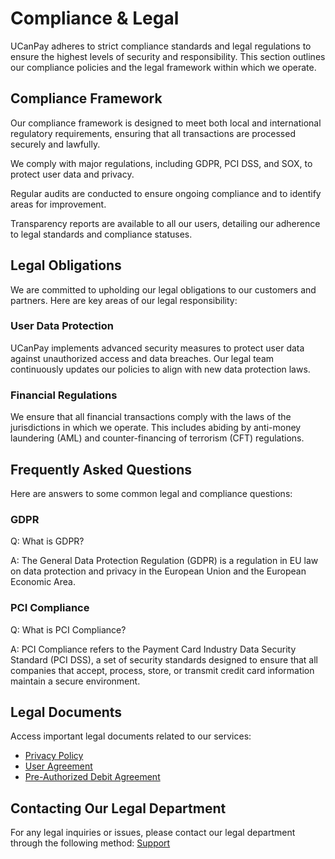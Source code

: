 # Compliance & Legal

UCanPay adheres to strict compliance standards and legal regulations to ensure the highest levels of security and
responsibility. This section outlines our compliance policies and the legal framework within which we operate.

## Compliance Framework

Our compliance framework is designed to meet both local and international regulatory requirements, ensuring that all
transactions are processed securely and lawfully.

<procedure title="Understanding Our Compliance Framework" id="compliance-framework-procedure">
    <step>
        <p>We comply with major regulations, including GDPR, PCI DSS, and SOX, to protect user data and privacy.</p>
    </step>
    <step>
        <p>Regular audits are conducted to ensure ongoing compliance and to identify areas for improvement.</p>
    </step>
    <step>
        <p>Transparency reports are available to all our users, detailing our adherence to legal standards and compliance statuses.</p>
    </step>
</procedure>

## Legal Obligations

We are committed to upholding our legal obligations to our customers and partners. Here are key areas of our legal
responsibility:

### User Data Protection

UCanPay implements advanced security measures to protect user data against unauthorized access and data breaches. Our
legal team continuously updates our policies to align with new data protection laws.

### Financial Regulations

We ensure that all financial transactions comply with the laws of the jurisdictions in which we operate. This includes
abiding by anti-money laundering (AML) and counter-financing of terrorism (CFT) regulations.

## Frequently Asked Questions

Here are answers to some common legal and compliance questions:

### GDPR

Q: What is GDPR?

A: The General Data Protection Regulation (GDPR) is a regulation in EU law on data protection and privacy in the
European Union and the European Economic Area.

### PCI Compliance

Q: What is PCI Compliance?

A: PCI Compliance refers to the Payment Card Industry Data Security Standard (PCI DSS), a set of security standards
designed to ensure that all companies that accept, process, store, or transmit credit card information maintain a secure
environment.

## Legal Documents

Access important legal documents related to our services:

- [Privacy Policy](https://ucanpay.ca/privacy-policy)
- [User Agreement](https://ucanpay.ca/wallet_tos)
- [Pre-Authorized Debit Agreement](https://ucanpay.ca/wallet_preauthorized_debit_agreement)

## Contacting Our Legal Department

For any legal inquiries or issues, please contact our legal department through the following method:
[Support](https://ucanpay.ca/contact)
